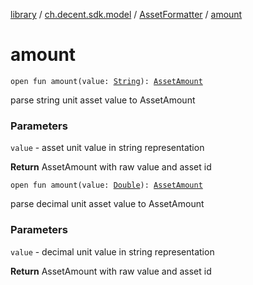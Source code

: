 [library](../../index.md) / [ch.decent.sdk.model](../index.md) / [AssetFormatter](index.md) / [amount](./amount.md)

# amount

`open fun amount(value: `[`String`](https://kotlinlang.org/api/latest/jvm/stdlib/kotlin/-string/index.html)`): `[`AssetAmount`](../-asset-amount/index.md)

parse string unit asset value to AssetAmount

### Parameters

`value` - asset unit value in string representation

**Return**
AssetAmount with raw value and asset id

`open fun amount(value: `[`Double`](https://kotlinlang.org/api/latest/jvm/stdlib/kotlin/-double/index.html)`): `[`AssetAmount`](../-asset-amount/index.md)

parse decimal unit asset value to AssetAmount

### Parameters

`value` - decimal unit value in string representation

**Return**
AssetAmount with raw value and asset id


